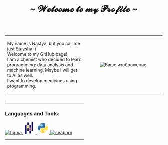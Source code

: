 <body>
  <center>
<h1 align="center">~ 𝓦𝓮𝓵𝓬𝓸𝓶𝓮 𝓽𝓸 𝓶𝔂 𝓟𝓻𝓸𝓯𝓲𝓵𝓮 ~</h1>
<br>
<div align="center">
   </div>
<br>
    <table align="center">
  <tr>
    <td width="50%" valign="top">
      <!-- Здесь ваш текст -->
      <p>My name is Nastya, but you call me just Staysha :) <br> Welcome to my GitHub page! <br> I am a chemist who decided to learn programming: data analysis and machine learning. Maybe I will get to AI as well. <br> I want to develop medicines using programming.</p>
      <!-- Дополнительная информация: навыки, проекты и т.д. -->
    </td>
     <td style="text-align: center;">
      <img src="https://i.pinimg.com/1200x/1e/e6/54/1ee654f04d664cf6d985c4fd8996a38e.jpg" alt="Ваше изображение" width="250px">
    </td>
  </tr>
</table>
 <div style="display: flex; align-items: flex-start;">
  <div style="width: 50%; padding-right: 20px;">
    
  ___
    
<h3 align="left">Languages and Tools:</h3>
<p align="left"> <a href="https://www.figma.com/" target="_blank" rel="noreferrer"> <img src="https://www.vectorlogo.zone/logos/figma/figma-icon.svg" alt="figma" width="40" height="40"/> </a> <a href="https://pandas.pydata.org/" target="_blank" rel="noreferrer"> <img src="https://raw.githubusercontent.com/devicons/devicon/2ae2a900d2f041da66e950e4d48052658d850630/icons/pandas/pandas-original.svg" alt="pandas" width="40" height="40"/> </a> <a href="https://www.python.org" target="_blank" rel="noreferrer"> <img src="https://raw.githubusercontent.com/devicons/devicon/master/icons/python/python-original.svg" alt="python" width="40" height="40"/> </a> <a href="https://seaborn.pydata.org/" target="_blank" rel="noreferrer"> <img src="https://seaborn.pydata.org/_images/logo-mark-lightbg.svg" alt="seaborn" width="40" height="40"/> </a> </p>

___

